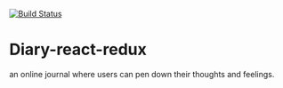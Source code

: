 [![Build Status](https://travis-ci.org/C3real-kill3r/Diary-react-redux.svg?branch=develop)](https://travis-ci.org/C3real-kill3r/Diary-react-redux)

# Diary-react-redux
an online journal where users can pen down their thoughts and feelings.
